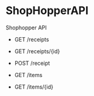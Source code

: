 # ShopHopperAPI
Shophopper API
 - GET /receipts
 - GET /receipts/{id}
 - POST /receipt
 
- GET /items
- GET /items/{id}
 
